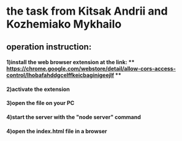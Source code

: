 # the task from Kitsak Andrii and Kozhemiako Mykhailo
## operation instruction:
#### 1)install the web browser extension at the link: ** https://chrome.google.com/webstore/detail/allow-cors-access-control/lhobafahddgcelffkeicbaginigeejlf **
#### 2)activate the extension
#### 3)open the file on your PC
#### 4)start the server with the "node server" command
#### 4)open the index.html file in a browser